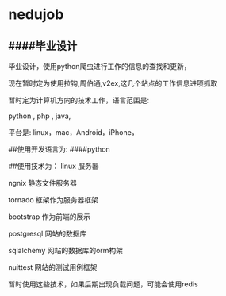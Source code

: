 nedujob
=======
####毕业设计
--------
毕业设计，使用python爬虫进行工作的信息的查找和更新，

现在暂时定为使用拉钩,周伯通,v2ex,这几个站点的工作信息进项抓取

暂时定为计算机方向的技术工作，语言范围是:

python , php , java,

平台是:
linux，mac，Android，iPhone，

##使用开发语言为:
####python

##使用技术为：
linux  服务器

ngnix 静态文件服务器

tornado 框架作为服务器框架

bootstrap 作为前端的展示

postgresql 网站的数据库

sqlalchemy 网站的数据库的orm构架

nuittest 网站的测试用例框架

暂时使用这些技术，如果后期出现负载问题，可能会使用redis
